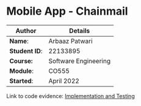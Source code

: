 # Mobile App - Chainmail

| Author          | Details              |
|-----------------|----------------------|
| **Name**:       | Arbaaz Patwari       |
| **Student ID**: | 22133895             |
| **Course:**     | Software Engineering |
| **Module**:     | CO555                |
| **Started**:    | April 2022           | 

Link to code evidence: [Implementation and Testing](https://github.com/ArbaazPatwari/CO555-Mobile-Apps-2023/wiki/Implementation-and-Testing)
